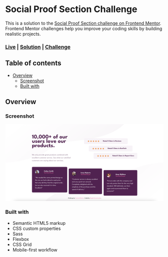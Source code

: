 # Social Proof Section Challenge

This is a solution to the [Social Proof Section challenge on Frontend Mentor](https://www.frontendmentor.io/challenges/social-proof-section-6e0qTv_bA). Frontend Mentor challenges help you improve your coding skills by building realistic projects.

### [Live](https://social-proof-section-frontmr.netlify.app/) | [Solution](https://www.frontendmentor.io/solutions/mobilefirst-solution-using-sass-flexbox-and-grid-aY26iUEnT5) | [Challenge](https://www.frontendmentor.io/challenges/social-proof-section-6e0qTv_bA)

## Table of contents

- [Overview](#overview)
  - [Screenshot](#screenshot)
  - [Built with](#built-with)

## Overview

### Screenshot

![](./src/images/screenshot-desktop.png)

### Built with

- Semantic HTML5 markup
- CSS custom properties
- Sass
- Flexbox
- CSS Grid
- Mobile-first workflow
